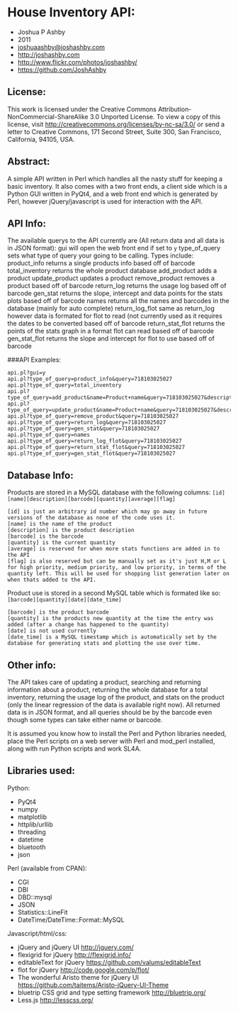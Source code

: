 House Inventory API:
=============
* Joshua P Ashby
* 2011
* joshuaashby@joshashby.com
* http://joshashby.com
* http://www.flickr.com/photos/joshashby/
* https://github.com/JoshAshby

License:
-------------
This work is licensed under the Creative Commons Attribution-NonCommercial-ShareAlike 3.0 Unported License. To view a copy of this license, visit http://creativecommons.org/licenses/by-nc-sa/3.0/ or send a letter to Creative Commons, 171 Second Street, Suite 300, San Francisco, California, 94105, USA.

Abstract:
-------------
A simple API written in Perl which handles all the nasty stuff for keeping a basic inventory. It also comes with a two front ends, a client side which is a Python GUI written in PyQt4, and a web front end which is generated by Perl, however jQuery/javascript is used for interaction with the API.

API Info:
--------------

The available querys to the API currently are (All return data and all data is in JSON format):
	gui will open the web front end if set to ``y``
	type_of_query sets what type of query your going to be calling.
Types include:
	product_info returns a single products info based off of barcode
	total_inventory returns the whole product database
	add_product adds a product
	update_product updates a product
	remove_product removes a product based off of barcode
	return_log returns the usage log based off of barcode
	gen_stat returns the slope, intercept and data points for the stats plots based off of barcode
	names returns all the names and barcodes in the database (mainly for auto complete)
	return_log_flot same as return_log however data is formated for flot to read (not currently used as it requires the dates to be converted based off of barcode
	return_stat_flot returns the points of the stats graph in a format flot can read based off of barcode
	gen_stat_flot returns the slope and intercept for flot to use based off of barcode

###API Examples:

	api.pl?gui=y
	api.pl?type_of_query=product_info&query=718103025027
	api.pl?type_of_query=total_inventory
	api.pl?type_of_query=add_product&name=Product+name&query=718103025027&description=Description+of+product&quantity=3&flag=L
	api.pl?type_of_query=update_product&name=Product+name&query=718103025027&description=Description+of+product&quantity=3&flag=L
	api.pl?type_of_query=remove_product&query=718103025027
	api.pl?type_of_query=return_log&query=718103025027
	api.pl?type_of_query=gen_stat&query=718103025027 
	api.pl?type_of_query=names
	api.pl?type_of_query=return_log_flot&query=718103025027
	api.pl?type_of_query=return_stat_flot&query=718103025027
	api.pl?type_of_query=gen_stat_flot&query=718103025027


Database Info:
--------------------------

Products are stored in a MySQL database with the following columns:
``[id][name][description][barcode][quantity][average][flag]``

	[id] is just an arbitrary id number which may go away in future versions of the database as none of the code uses it.
	[name] is the name of the product
	[description] is the product description
	[barcode] is the barcode
	[quantity] is the current quantity
	[average] is reserved for when more stats functions are added in to the API
	[flag] is also reserved but can be manually set as it's just H,M or L for high priority, medium priority, and low priority, in terms of the quantity left. This will be used for shopping list generation later on when thats added to the API.

Product use is stored in a second MySQL table which is formated like so:
``[barcode][quantity][date][date_time]``

	[barcode] is the product barcode
	[quantity] is the products new quantity at the time the entry was added (after a change has happened to the quantity)
	[date] is not used currently
	[date_time] is a MySQL timestamp which is automatically set by the database for generating stats and plotting the use over time.

Other info:
-----------------

The API takes care of updating a product, searching and returning information about a product, returning the whole database for a total inventory, returning the usage log of the product, and stats on the product (only the linear regression of the data is available right now).
All returned data is in JSON format, and all queries should be by the barcode even though some types can take either name or barcode.

It is assumed you know how to install the Perl and Python libraries needed, place the Perl scripts on a web server with Perl and mod_perl installed, along with run Python scripts and work SL4A.

Libraries used:
----------------------

Python:

* PyQt4
* numpy
* matplotlib
* httplib/urllib
* threading
* datetime
* bluetooth
* json

Perl (available from CPAN):

* CGI
* DBI
* DBD::mysql
* JSON
* Statistics::LineFit
* DateTime/DateTime::Format::MySQL

Javascript/html/css:

* jQuery and jQuery UI http://jquery.com/
* flexigrid for jQuery http://flexigrid.info/
* editableText for jQuery https://github.com/valums/editableText
* flot for jQuery http://code.google.com/p/flot/
* The wonderful Aristo theme for jQuery UI https://github.com/taitems/Aristo-jQuery-UI-Theme
* bluetrip CSS grid and type setting framework http://bluetrip.org/
* Less.js http://lesscss.org/
